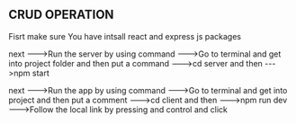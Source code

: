 CRUD OPERATION
-----------------------------------------------
Fisrt make sure You have intsall react and express js packages

next 
    --->Run the server by using command
    --->Go to terminal and get into project folder and then put a command
    --->cd server and then
    --->npm start


next
    --->Run the app by using command
    --->Go to terminal and get into project and then put a comment
    --->cd client and then
    --->npm run dev
    --->Follow the local link by pressing and control and click

    
